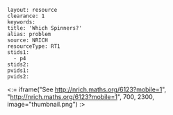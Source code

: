 ````
layout: resource
clearance: 1
keywords:
title: 'Which Spinners?'
alias: problem
source: NRICH
resourceType: RT1
stids1: 
  - p4
stids2:
pvids1:
pvids2:

````

<:= iframe("See http://nrich.maths.org/6123?mobile=1", "http://nrich.maths.org/6123?mobile=1", 700, 2300, image="thumbnail.png") :>

